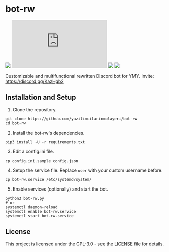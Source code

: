 # bot-rw
![](https://img.shields.io/badge/python-3.8%2B-blue) ![](https://img.shields.io/pypi/v/discord.py?label=discord.py) ![](https://img.shields.io/pypi/v/jishaku?label=jishaku) ![](https://img.shields.io/badge/code%20style-black-black)

Customizable and multifunctional rewritten Discord bot for YMY. Invite: https://discord.gg/KazHgb2

## Installation and Setup
1. Clone the repository.
```shell
git clone https://github.com/yazilimcilarinmolayeri/bot-rw
cd bot-rw
```

2. Install the bot-rw's dependencies.
```shell
pip3 install -U -r requirements.txt
```

3. Edit a config.ini file.
```shell
cp config.ini.sample config.json
```

4. Setup the service file. Replace `user` with your custom username before.
```shell
cp bot-rw.service /etc/systemd/system/
```

5. Enable services (optionally) and start the bot.
```shell
python3 bot-rw.py
# or
systemctl daemon-reload
systemctl enable bot-rw.service
systemctl start bot-rw.service
```

## License
This project is licensed under the GPL-3.0 - see the [LICENSE](LICENSE) file for details.